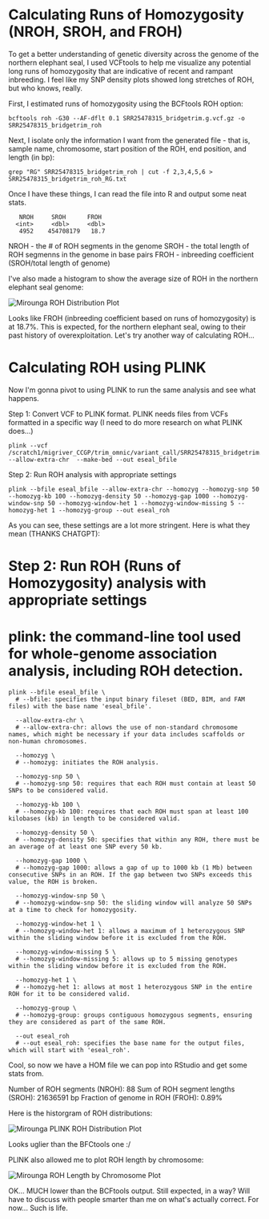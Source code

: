 # Calculating Runs of Homozygosity (NROH, SROH, and FROH)
To get a better understanding of genetic diversity across the genome of the northern elephant seal, I used VCFtools to help me visualize any potential long runs of homozygosity that are indicative of recent and rampant inbreeding. I feel like my SNP density plots showed long stretches of ROH, but who knows, really. 

First, I estimated runs of homozygosity using the BCFtools ROH option: 

    bcftools roh -G30 --AF-dflt 0.1 SRR25478315_bridgetrim.g.vcf.gz -o SRR25478315_bridgetrim_roh
Next, I isolate only the information I want from the generated file - that is, sample name, chromosome, start position of the ROH, end position, and length (in bp):

    grep "RG" SRR25478315_bridgetrim_roh | cut -f 2,3,4,5,6 > SRR25478315_bridgetrim_roh_RG.txt
Once I have these things, I can read the file into R and output some neat stats. 

       NROH     SROH      FROH
      <int>     <dbl>     <dbl>
       4952    454708179   18.7

NROH - the # of ROH segments in the genome
SROH - the total length of ROH segmenns in the genome in base pairs
FROH - inbreeding coefficient (SROH/total length of genome) 

I've also made a histogram to show the average size of ROH in the northern elephant seal genome: 

![Mirounga ROH Distribution Plot](https://github.com/user-attachments/assets/6ec35b52-338a-44bb-9123-15850e51db91)

Looks like FROH (inbreeding coefficient based on runs of homozygosity) is at 18.7%. This is expected, for the northern elephant seal, owing to their past history of overexploitation. Let's try another way of calculating ROH...

# Calculating ROH using PLINK 

Now I'm gonna pivot to using PLINK to run the same analysis and see what happens.

Step 1: Convert VCF to PLINK format. PLINK needs files from VCFs formatted in a specific way (I need to do more research on what PLINK does...) 

    plink --vcf /scratch1/migriver_CCGP/trim_omnic/variant_call/SRR25478315_bridgetrim.g.vcf.gz --allow-extra-chr  --make-bed --out eseal_bfile

Step 2: Run ROH analysis with appropriate settings

    plink --bfile eseal_bfile --allow-extra-chr --homozyg --homozyg-snp 50 --homozyg-kb 100 --homozyg-density 50 --homozyg-gap 1000 --homozyg-window-snp 50 --homozyg-window-het 1 --homozyg-window-missing 5 --homozyg-het 1 --homozyg-group --out eseal_roh
As you can see, these settings are a lot more stringent. Here is what they mean (THANKS CHATGPT): 

# Step 2: Run ROH (Runs of Homozygosity) analysis with appropriate settings

# plink: the command-line tool used for whole-genome association analysis, including ROH detection.


    plink --bfile eseal_bfile \
      # --bfile: specifies the input binary fileset (BED, BIM, and FAM files) with the base name 'eseal_bfile'.
      
      --allow-extra-chr \
      # --allow-extra-chr: allows the use of non-standard chromosome names, which might be necessary if your data includes scaffolds or non-human chromosomes.
      
      --homozyg \
      # --homozyg: initiates the ROH analysis.
      
      --homozyg-snp 50 \
      # --homozyg-snp 50: requires that each ROH must contain at least 50 SNPs to be considered valid.
      
      --homozyg-kb 100 \
      # --homozyg-kb 100: requires that each ROH must span at least 100 kilobases (kb) in length to be considered valid.
      
      --homozyg-density 50 \
      # --homozyg-density 50: specifies that within any ROH, there must be an average of at least one SNP every 50 kb.
      
      --homozyg-gap 1000 \
      # --homozyg-gap 1000: allows a gap of up to 1000 kb (1 Mb) between consecutive SNPs in an ROH. If the gap between two SNPs exceeds this value, the ROH is broken.
      
      --homozyg-window-snp 50 \
      # --homozyg-window-snp 50: the sliding window will analyze 50 SNPs at a time to check for homozygosity.
      
      --homozyg-window-het 1 \
      # --homozyg-window-het 1: allows a maximum of 1 heterozygous SNP within the sliding window before it is excluded from the ROH.
      
      --homozyg-window-missing 5 \
      # --homozyg-window-missing 5: allows up to 5 missing genotypes within the sliding window before it is excluded from the ROH.
      
      --homozyg-het 1 \
      # --homozyg-het 1: allows at most 1 heterozygous SNP in the entire ROH for it to be considered valid.
      
      --homozyg-group \
      # --homozyg-group: groups contiguous homozygous segments, ensuring they are considered as part of the same ROH.
      
      --out eseal_roh
      # --out eseal_roh: specifies the base name for the output files, which will start with 'eseal_roh'.
Cool, so now we have a HOM file we can pop into RStudio and get some stats from. 

Number of ROH segments (NROH): 88 
Sum of ROH segment lengths (SROH): 21636591 bp
Fraction of genome in ROH (FROH): 0.89%

Here is the historgram of ROH distributions: 

![Mirounga PLINK ROH Distribution Plot](https://github.com/user-attachments/assets/ac2c7408-a1a5-4a6f-8e9c-4b958019d3ec)

Looks uglier than the BFCtools one :/ 

PLINK also allowed me to plot ROH length by chromosome: 

![Mirounga ROH Length by Chromosome Plot](https://github.com/user-attachments/assets/a78da517-652d-43a7-8961-d3f352bfd7d7)


OK... MUCH lower than the BCFtools output. Still expected, in a way? Will have to discuss with people smarter than me on what's actually correct. For now... Such is life. 

